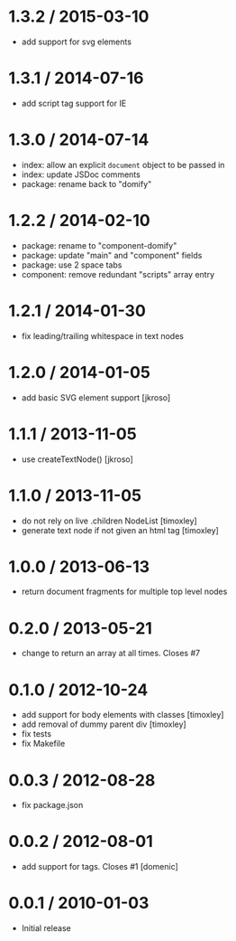 
1.3.2 / 2015-03-10
==================

  * add support for <g> svg elements

1.3.1 / 2014-07-16
==================

 * add script tag support for IE

1.3.0 / 2014-07-14
==================

 * index: allow an explicit `document` object to be passed in
 * index: update JSDoc comments
 * package: rename back to "domify"

1.2.2 / 2014-02-10
==================

  * package: rename to "component-domify"
  * package: update "main" and "component" fields
  * package: use 2 space tabs
  * component: remove redundant "scripts" array entry

1.2.1 / 2014-01-30
==================

 * fix leading/trailing whitespace in text nodes

1.2.0 / 2014-01-05
==================

 * add basic SVG element support [jkroso]

1.1.1 / 2013-11-05
==================

 * use createTextNode() [jkroso]

1.1.0 / 2013-11-05
==================

 * do not rely on live .children NodeList [timoxley]
 * generate text node if not given an html tag [timoxley]

1.0.0 / 2013-06-13
==================

 * return document fragments for multiple top level nodes

0.2.0 / 2013-05-21
==================

 * change to return an array at all times. Closes #7

0.1.0 / 2012-10-24
==================

  * add support for body elements with classes [timoxley]
  * add removal of dummy parent div [timoxley]
  * fix tests
  * fix Makefile

0.0.3 / 2012-08-28
==================

  * fix package.json

0.0.2 / 2012-08-01
==================

  * add support for <body> tags. Closes #1 [domenic]

0.0.1 / 2010-01-03
==================

  * Initial release
